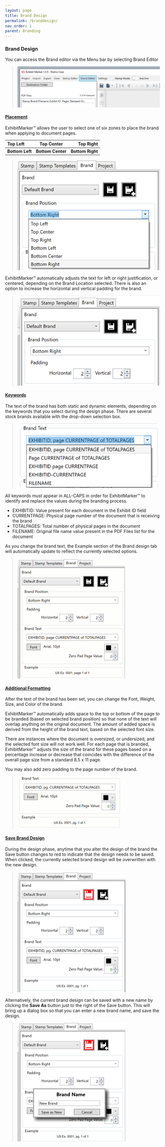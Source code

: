 ```yaml
---
layout: page
title: Brand Design
permalink: /branddesign/
nav_order: 1
parent: Branding
---
```


### Brand Design

You can access the Brand editor via the Menu bar by selecting Brand Editor

> ![Screen Grab - Brand Editor Menu Bar](../../assets/user_interface_assets/UserInterface_Menu_06_BrandEditor.png)

#### __<u>Placement</u>__

ExhibitMarker&trade; allows the user to select one of six zones to place the brand when applying to document pages.

|Top Left | Top Center | Top Right |
|:-------------|:-----:|-----------:|
|__Bottom Left__ | __Bottom Center__ | __Bottom Right__ |

> ![Screen Grab - Brand Zone Selection](../../assets/brand_design_assets/brand_design_01_BrandZonePosition.png)

ExhibitMarker&trade; automatically adjusts the text for left or right justification, or centered, depending on the Brand Location selected.  There is also an option to increase the horizontal and vertical padding for the brand.

 > ![Screen Grab - Brand Position Padding](../../assets/brand_design_assets/brand_design_01_BrandPadding.png)

#### __<u>Keywords</u>__

The text of the brand has both static and dynamic elements, depending on the keywords that you select during the design phase.  There are several stock brands available with the drop-down selection box.

> ![Screen Grab - Stock Brand Text Options](../../assets/brand_design_assets/brand_design_03_BrandStockKeywordOptions.png)

All keywords must appear in ALL-CAPS in order for ExhibitMarker&trade; to identify and replace the values during the branding process.


 - EXHIBITID: Value present for each document in the Exhibit ID field
 - CURRENTPAGE: Physical page number of the document that is receiving the brand
 - TOTALPAGES: Total number of physical pages in the document
 - FILENAME: Original file name value present in the PDF Files list for the document

As you change the brand text, the Example section of the Brand design tab will automatically update to reflect the currently selected options.

> ![Animation - Selection of different default Brands](../../assets/brand_design_assets/brand_design_04_BrandOptionSelection.gif)

#### __<u>Additional Formatting</u>__

After the text of the brand has been set, you can change the Font, Weight, Size, and Color of the brand.

ExhibitMarker&trade; automatically adds space to the top or bottom of the page to be branded (based on selected brand position) so that none of the text will overlap anything on the original document.  The amount of added space is derived from the height of the brand text, based on the selected font size.

There are instances where the document is oversized, or undersized, and the selected font size will not work well.  For each page that is branded, ExhibitMarker&trade; adjusts the size of the brand for these pages based on a percentage increase or decrease that coincides with the difference of the overall page size from a standard 8.5 x 11 page.

You may also add zero padding to the page number of the brand.

> ![Animation - Add zero padding to page numbers](../../assets/brand_design_assets/brand_design_07_ZeroPadPageNumber.gif)

#### __<u>Save Brand Design</u>__

During the design phase, anytime that you alter the design of the brand the Save button changes to red to indicate that the design needs to be saved.  When clicked, the currently selected brand design will be overwritten with the new design.

> ![Screen Grab - Save Brand Design Indicator](../../assets/brand_design_assets/brand_design_05_SaveBrand.png)

Alternatively, the current brand design can be saved with a new name by clicking the __Save As__ button just to the right of the Save button.  This will bring up a dialog box so that you can enter a new brand name, and save the design.

> ![Screen Grab - Save Brand Design As](../../assets/brand_design_assets/brand_design_06_SaveAsNewBrand.png)

